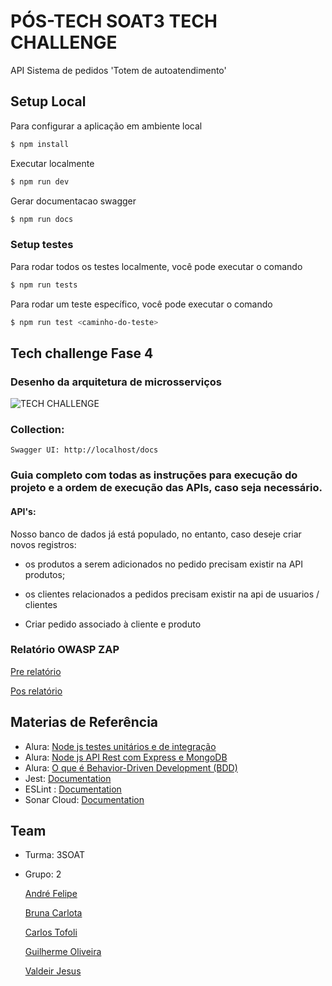 # PÓS-TECH SOAT3 TECH CHALLENGE

API Sistema de pedidos 'Totem de autoatendimento'

## Setup Local

Para configurar a aplicação em ambiente local

```bash
$ npm install
```

Executar localmente
```bash
$ npm run dev
```

Gerar documentacao swagger
```bash
$ npm run docs
```

### Setup testes

Para rodar todos os testes localmente, você pode executar o comando
```bash
$ npm run tests
```

Para rodar um teste específico, você pode executar o comando
```bash
$ npm run test <caminho-do-teste>
```

## Tech challenge Fase 4

### Desenho da arquitetura de microsserviços

   ![TECH CHALLENGE](https://github.com/3soat-software-architecture-pos-tech/g2-3soat-sa-app-order-service/assets/23316988/fda2a4d0-a26a-47da-bae3-ff784e12b1b3)

### Collection:

	Swagger UI: http://localhost/docs

### Guia completo com todas as instruções para execução do projeto e a ordem de execução das APIs, caso seja necessário.

#### API's:

Nosso banco de dados já está populado, no entanto, caso deseje criar novos registros:
- os produtos a serem adicionados no pedido precisam existir na API produtos;
- os clientes relacionados a pedidos precisam existir na api de usuarios / clientes

- Criar pedido associado à cliente e produto

### Relatório OWASP ZAP

[Pre relatório](documentacao/reports/ZAP_Scanning_Report-Pre.pdf)

[Pos relatório](documentacao/reports/ZAP_Scanning_Report-Pre.pdf)




## Materias de Referência
- Alura: [Node js testes unitários e de integração](https://cursos.alura.com.br/course/nodejs-testes-unitarios-integracao)
- Alura: [Node js API Rest com Express e MongoDB](https://cursos.alura.com.br/course/nodejs-api-rest-express-mongodb)
- Alura: [O que é Behavior-Driven Development (BDD)](https://cursos.alura.com.br/extra/alura-mais/o-que-e-behavior-driven-development-bdd--c284)
- Jest: [Documentation](https://jestjs.io/)
- ESLint : [Documentation](https://pt-br.eslint.org/)
- Sonar Cloud: [Documentation](https://docs.sonarsource.com/sonarcloud/)

## Team
 - Turma: 3SOAT
 - Grupo: 2

   [André Felipe](andrefelipegodoi@gmail.com)
   
   [Bruna Carlota](brunacarlota@gmail.com)

   [Carlos Tofoli](henrique.tofoli@hotmail.com)

   [Guilherme Oliveira](guilherme.oliveira182@yahoo.com.br)

   [Valdeir Jesus](valdeir_014@hotmail.com)
